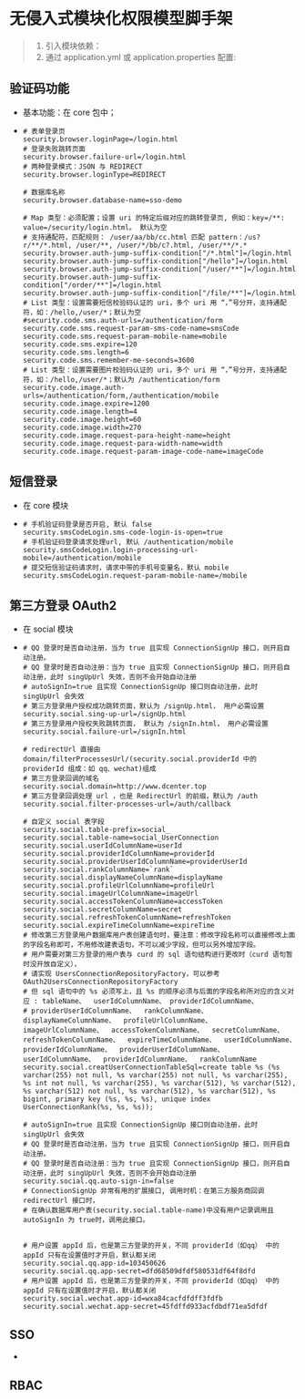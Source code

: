 # 无侵入式模块化权限模型脚手架
> 1. 引入模块依赖：
> 2. 通过 application.yml 或 application.properties 配置:

## 验证码功能
- 基本功能：在 core 包中；
- ```properties
  # 表单登录页
  security.browser.loginPage=/login.html
  # 登录失败跳转页面
  security.browser.failure-url=/login.html
  # 两种登录模式：JSON 与 REDIRECT
  security.browser.loginType=REDIRECT
  
  # 数据库名称
  security.browser.database-name=sso-demo
  
  # Map 类型：必须配置；设置 uri 的特定后缀对应的跳转登录页, 例如：key=/**: value=/security/login.html。 默认为空
  # 支持通配符，匹配规则： /user/aa/bb/cc.html 匹配 pattern：/us?r/**/*.html, /user/**, /user/*/bb/c?.html, /user/**/*.*
  security.browser.auth-jump-suffix-condition["/*.html"]=/login.html
  security.browser.auth-jump-suffix-condition["/hello"]=/login.html
  security.browser.auth-jump-suffix-condition["/user/**"]=/login.html
  security.browser.auth-jump-suffix-condition["/order/**"]=/login.html
  security.browser.auth-jump-suffix-condition["/file/**"]=/login.html
  # List 类型：设置需要短信校验码认证的 uri，多个 uri 用 “，”号分开，支持通配符，如：/hello,/user/*；默认为空
  #security.code.sms.auth-urls=/authentication/form
  security.code.sms.request-param-sms-code-name=smsCode
  security.code.sms.request-param-mobile-name=mobile
  security.code.sms.expire=120
  security.code.sms.length=6
  security.code.sms.remember-me-seconds=3600
  # List 类型：设置需要图片校验码认证的 uri，多个 uri 用 “，”号分开，支持通配符，如：/hello,/user/*；默认为 /authentication/form
  security.code.image.auth-urls=/authentication/form,/authentication/mobile
  security.code.image.expire=1200
  security.code.image.length=4
  security.code.image.height=60
  security.code.image.width=270
  security.code.image.request-para-height-name=height
  security.code.image.request-para-width-name=width
  security.code.image.request-param-image-code-name=imageCode

## 短信登录
- 在 core 模块
- ```properties
  # 手机验证码登录是否开启, 默认 false
  security.smsCodeLogin.sms-code-login-is-open=true
  # 手机验证码登录请求处理url, 默认 /authentication/mobile
  security.smsCodeLogin.login-processing-url-mobile=/authentication/mobile
  # 提交短信验证码请求时，请求中带的手机号变量名，默认 mobile
  security.smsCodeLogin.request-param-mobile-name=/mobile

## 第三方登录 OAuth2
- 在 social 模块
- ```properties
  # QQ 登录时是否自动注册，当为 true 且实现 ConnectionSignUp 接口，则开启自动注册。
  # QQ 登录时是否自动注册：当为 true 且实现 ConnectionSignUp 接口，则开启自动注册，此时 singUpUrl 失效，否则不会开始自动注册
  # autoSignIn=true 且实现 ConnectionSignUp 接口则自动注册，此时 singUpUrl 会失效
  # 第三方登录用户授权成功跳转页面，默认为 /signUp.html， 用户必需设置
  security.social.sing-up-url=/signUp.html
  # 第三方登录用户授权失败跳转页面， 默认为 /signIn.html， 用户必需设置
  security.social.failure-url=/signIn.html
  
  # redirectUrl 直接由 domain/filterProcessesUrl/(security.social.providerId 中的 providerId 组成：如 qq、wechat)组成
  # 第三方登录回调的域名
  security.social.domain=http://www.dcenter.top 
  # 第三方登录回调处理 url ，也是 RedirectUrl 的前缀，默认为 /auth
  security.social.filter-processes-url=/auth/callback

  # 自定义 social 表字段
  security.social.table-prefix=social_
  security.social.table-name=social_UserConnection
  security.social.userIdColumnName=userId
  security.social.providerIdColumnName=providerId
  security.social.providerUserIdColumnName=providerUserId
  security.social.rankColumnName=`rank`
  security.social.displayNameColumnName=displayName
  security.social.profileUrlColumnName=profileUrl
  security.social.imageUrlColumnName=imageUrl
  security.social.accessTokenColumnName=accessToken
  security.social.secretColumnName=secret
  security.social.refreshTokenColumnName=refreshToken
  security.social.expireTimeColumnName=expireTime
  # 修改第三方登录用户数据库用户表创建语句时，要注意：修改字段名称可以直接修改上面的字段名称即可，不用修改建表语句，不可以减少字段，但可以另外增加字段。
  # 用户需要对第三方登录的用户表与 curd 的 sql 语句结构进行更改时（curd 语句暂时没开放自定义），
  # 请实现 UsersConnectionRepositoryFactory，可以参考 OAuth2UsersConnectionRepositoryFactory
  # 但 sql 语句中的 %s 必须写上，且 %s 的顺序必须与后面的字段名称所对应的含义对应 : tableName、  userIdColumnName、 providerIdColumnName、
  # providerUserIdColumnName、  rankColumnName、  displayNameColumnName、  profileUrlColumnName、  imageUrlColumnName、  accessTokenColumnName、  secretColumnName、  refreshTokenColumnName、  expireTimeColumnName、  userIdColumnName、  providerIdColumnName、  providerUserIdColumnName、  userIdColumnName、  providerIdColumnName、  rankColumnName
  security.social.creatUserConnectionTableSql=create table %s (%s varchar(255) not null, %s varchar(255) not null, %s varchar(255), %s int not null, %s varchar(255), %s varchar(512), %s varchar(512), %s varchar(512) not null, %s varchar(512), %s varchar(512), %s bigint, primary key (%s, %s, %s), unique index UserConnectionRank(%s, %s, %s));
  
  # autoSignIn=true 且实现 ConnectionSignUp 接口则自动注册，此时 singUpUrl 会失效
  # QQ 登录时是否自动注册，当为 true 且实现 ConnectionSignUp 接口，则开启自动注册。
  # QQ 登录时是否自动注册：当为 true 且实现 ConnectionSignUp 接口，则开启自动注册，此时 singUpUrl 失效，否则不会开始自动注册
  security.social.qq.auto-sign-in=false
  # ConnectionSignUp 非常有用的扩展接口, 调用时机：在第三方服务商回调 redirectUrl 接口时，
  # 在确认数据库用户表(security.social.table-name)中没有用户记录调用且 autoSignIn 为 true时，调用此接口。
  
  
  # 用户设置 appId 后，也是第三方登录的开关，不同 providerId（如qq） 中的 appId 只有在设置值时才开启，默认都关闭
  security.social.qq.app-id=103450626
  security.social.qq.app-secret=dfd68509dfdf580531df64f8dfd
  # 用户设置 appId 后，也是第三方登录的开关，不同 providerId（如qq） 中的 appId 只有在设置值时才开启，默认都关闭
  security.social.wechat.app-id=wxa84cacfdfdff3fdfb
  security.social.wechat.app-secret=45fdffd933acfdbdf71ea5dfdf

## SSO
- 
## RBAC